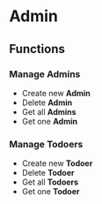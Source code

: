 # Admin

## Functions

### Manage Admins

- Create new **Admin**
- Delete **Admin**
- Get all **Admins** 
- Get one **Admin**

### Manage Todoers

- Create new **Todoer**
- Delete **Todoer**
- Get all **Todoers** 
- Get one **Todoer**

